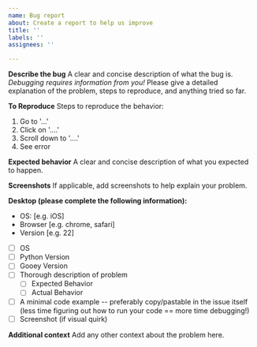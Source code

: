 ```yaml
---
name: Bug report
about: Create a report to help us improve
title: ''
labels: ''
assignees: ''

---
```


**Describe the bug**
A clear and concise description of what the bug is. _Debugging requires information from you!_ Please give a detailed explanation of the problem, steps to reproduce, and anything tried so far.  

**To Reproduce**
Steps to reproduce the behavior:
1. Go to '...'
2. Click on '....'
3. Scroll down to '....'
4. See error

**Expected behavior**
A clear and concise description of what you expected to happen.

**Screenshots**
If applicable, add screenshots to help explain your problem.

**Desktop (please complete the following information):**
 - OS: [e.g. iOS]
 - Browser [e.g. chrome, safari]
 - Version [e.g. 22]


 - [ ] OS 
 - [ ] Python Version 
 - [ ] Gooey Version 
 - [ ] Thorough description of problem 
     - [ ] Expected Behavior 
     - [ ] Actual Behavior 
 - [ ] A minimal code example -- preferably copy/pastable in the issue itself (less time figuring out how to run your code == more time debugging!)  
 - [ ] Screenshot (if visual quirk) 

**Additional context**
Add any other context about the problem here.

